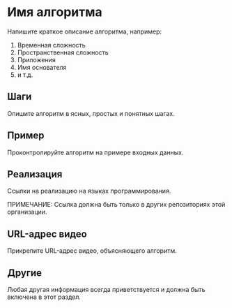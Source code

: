 # Имя алгоритма

Напишите краткое описание алгоритма, например:

1. Временная сложность
2. Пространственная сложность
3. Приложения
4. Имя основателя
5. и т.д.

## Шаги

Опишите алгоритм в ясных, простых и понятных шагах.

## Пример

Проконтролируйте алгоритм на примере входных данных.

## Реализация

Ссылки на реализацию на языках программирования.

ПРИМЕЧАНИЕ: Ссылка должна быть только в других репозиториях этой организации.

## URL-адрес видео

Прикрепите URL-адрес видео, объясняющего алгоритм.

## Другие

Любая другая информация всегда приветствуется и должна быть включена в этот раздел.
